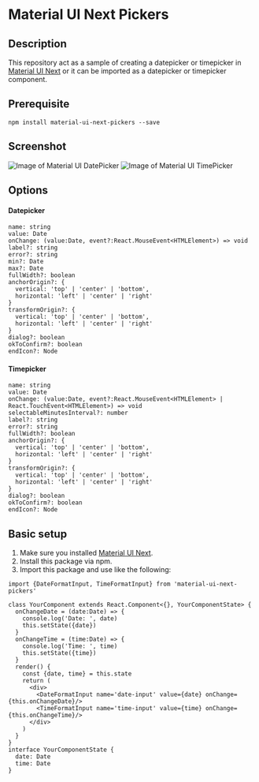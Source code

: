 # Material UI Next Pickers
## Description
This repository act as a sample of creating a datepicker or timepicker in [Material UI Next](https://material-ui-next.com/) or it can be imported as a datepicker or timepicker component.

## Prerequisite
```
npm install material-ui-next-pickers --save
```

## Screenshot
![Image of Material UI DatePicker](https://github.com/chingyawhao/material-ui-next-pickers/blob/master/image/datepicker.png)
![Image of Material UI TimePicker](https://github.com/chingyawhao/material-ui-next-pickers/blob/master/image/timepicker.png)

## Options
#### Datepicker
```
name: string
value: Date
onChange: (value:Date, event?:React.MouseEvent<HTMLElement>) => void
label?: string
error?: string
min?: Date
max?: Date
fullWidth?: boolean
anchorOrigin?: {
  vertical: 'top' | 'center' | 'bottom',
  horizontal: 'left' | 'center' | 'right'
}
transformOrigin?: {
  vertical: 'top' | 'center' | 'bottom',
  horizontal: 'left' | 'center' | 'right'
}
dialog?: boolean
okToConfirm?: boolean
endIcon?: Node
```
#### Timepicker
```
name: string
value: Date
onChange: (value:Date, event?:React.MouseEvent<HTMLElement> | React.TouchEvent<HTMLElement>) => void
selectableMinutesInterval?: number
label?: string
error?: string
fullWidth?: boolean
anchorOrigin?: {
  vertical: 'top' | 'center' | 'bottom',
  horizontal: 'left' | 'center' | 'right'
}
transformOrigin?: {
  vertical: 'top' | 'center' | 'bottom',
  horizontal: 'left' | 'center' | 'right'
}
dialog?: boolean
okToConfirm?: boolean
endIcon?: Node
```

## Basic setup
1. Make sure you installed [Material UI Next](https://material-ui-next.com/).
2. Install this package via npm.
3. Import this package and use like the following: 
```tsx
import {DateFormatInput, TimeFormatInput} from 'material-ui-next-pickers'

class YourComponent extends React.Component<{}, YourComponentState> {
  onChangeDate = (date:Date) => {
    console.log('Date: ', date)
    this.setState({date})
  } 
  onChangeTime = (time:Date) => {
    console.log('Time: ', time)
    this.setState({time})
  } 
  render() {
    const {date, time} = this.state
    return (
      <div>
        <DateFormatInput name='date-input' value={date} onChange={this.onChangeDate}/>
        <TimeFormatInput name='time-input' value={time} onChange={this.onChangeTime}/>
      </div>
    )
  } 
}
interface YourComponentState {
  date: Date
  time: Date
}
```